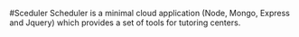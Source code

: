 #Sceduler
Scheduler is a minimal cloud application (Node, Mongo, Express and Jquery) which provides a set of tools for tutoring centers. 